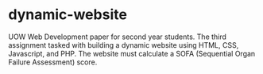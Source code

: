 # dynamic-website
UOW Web Development paper for second year students. The third assignment tasked with building a dynamic website using HTML, CSS, Javascript, and PHP. The website must calculate a SOFA (Sequential Organ Failure Assessment) score.
